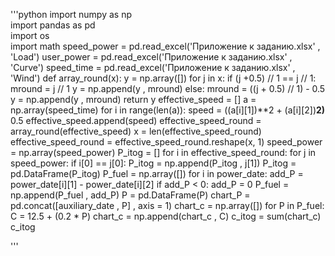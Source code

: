 
'''python
import numpy as np       
import pandas as pd      
import os  
import math
speed_power = pd.read_excel('Приложение к заданию.xlsx' , 'Load')
user_power = pd.read_excel('Приложение к заданию.xlsx' , 'Сurve')
speed_time = pd.read_excel('Приложение к заданию.xlsx' , 'Wind')
def array_round(x):
    y = np.array([])
    for j in x:
        if (j +0.5) // 1 == j // 1:
            mround = j // 1 
            y = np.append(y , mround)
        else:
            mround = ((j + 0.5) // 1) - 0.5
            y = np.append(y , mround)
    return y
effective_speed = []
a = np.array(speed_time)
for i in range(len(a)):
    speed = ((a[i][1])**2 + (a[i][2])**2)** 0.5
    effective_speed.append(speed)
effective_speed_round = array_round(effective_speed)
x = len(effective_speed_round)
effective_speed_round = effective_speed_round.reshape(x, 1)
speed_power = np.array(speed_power)
P_itog = []
for i in effective_speed_round:
    for j in speed_power:
        if i[0] == j[0]:
            P_itog = np.append(P_itog , j[1])
P_itog = pd.DataFrame(P_itog)
P_fuel = np.array([])
for i in power_date:
    add_P = power_date[i][1] - power_date[i][2]
    if add_P < 0:
        add_P = 0
    P_fuel = np.append(P_fuel , add_P)
P  = pd.DataFrame(P)
chart_P = pd.concat([auxiliary_date , P] , axis = 1)
chart_c = np.array([])
for P in P_fuel:
    C = 12.5 + (0.2 * P)
    chart_c = np.append(chart_c , C)
c_itog = sum(chart_c)
c_itog


'''
